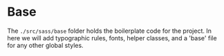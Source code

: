 # Base

The `./src/sass/base` folder holds the boilerplate code for the project. In here we will add typographic rules, fonts, helper classes, and a 'base' file for any other global styles.
